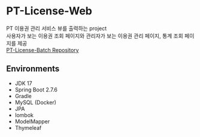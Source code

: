 # PT-License-Web
PT 이용권 관리 서비스 뷰를 출력하는 project <br>
사용자가 보는 이용권 조회 페이지와 관리자가 보는 이용권 관리 페이지, 통계 조회 페이지를 제공 <br>
[PT-License-Batch Repository](https://github.com/leewg97/pt-license-batch)

## Environments
* JDK 17
* Spring Boot 2.7.6
* Gradle
* MySQL (Docker)
* JPA
* lombok
* ModelMapper
* Thymeleaf
